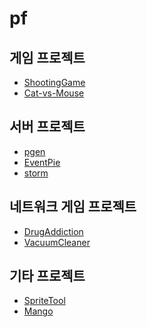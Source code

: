 # pf

게임 프로젝트
----
* [ShootingGame](nonamed-game/readme.md)
* [Cat-vs-Mouse](cat-vs-mouse/readme.md)

서버 프로젝트
----
* [pgen](pgen/readme.md)
* [EventPie](eventpie/readme.md)
* [storm](storm/readme.md)

네트워크 게임 프로젝트
----
* [DrugAddiction](drug_addiction/readme.md)
* [VacuumCleaner](vacuum-cleaner/readme.md)

기타 프로젝트
----
* [SpriteTool](sprite-tool/readme.md)
* [Mango](mango/readme.md)
